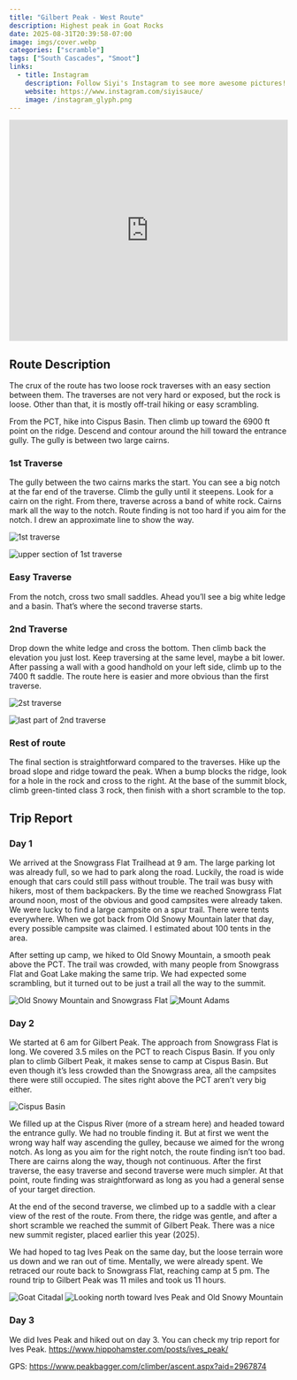 ```yaml
---
title: "Gilbert Peak - West Route"
description: Highest peak in Goat Rocks
date: 2025-08-31T20:39:58-07:00
image: imgs/cover.webp
categories: ["scramble"]
tags: ["South Cascades", "Smoot"]
links:
  - title: Instagram
    description: Follow Siyi's Instagram to see more awesome pictures!
    website: https://www.instagram.com/siyisauce/
    image: /instagram_glyph.png
---
```

<iframe src="https://caltopo.com/m/TEL07C6" width="100%" height="400px" frameBorder="0"></iframe>

## Route Description
The crux of the route has two loose rock traverses with an easy section between them. The traverses are not very hard or exposed, but the rock is loose. Other than that, it is mostly off-trail hiking or easy scrambling.

From the PCT, hike into Cispus Basin. Then climb up toward the 6900 ft point on the ridge. Descend and contour around the hill toward the entrance gully. The gully is between two large cairns. 
### 1st Traverse
The gully between the two cairns marks the start. You can see a big notch at the far end of the traverse. Climb the gully until it steepens. Look for a cairn on the right. From there, traverse across a band of white rock. Cairns mark all the way to the notch. Route finding is not too hard if you aim for the notch. I drew an approximate line to show the way.

![1st traverse](imgs/route_1.webp) 

![upper section of 1st traverse](imgs/route_4.webp)
### Easy Traverse
From the notch, cross two small saddles. Ahead you’ll see a big white ledge and a basin. That’s where the second traverse starts.
### 2nd Traverse
Drop down the white ledge and cross the bottom. Then climb back the elevation you just lost. Keep traversing at the same level, maybe a bit lower. After passing a wall with a good handhold on your left side, climb up to the 7400 ft saddle. The route here is easier and more obvious than the first traverse.

![2st traverse](imgs/route_2.webp) 

![last part of 2nd traverse](imgs/route_3.webp)
### Rest of route
The final section is straightforward compared to the traverses. Hike up the broad slope and ridge toward the peak. When a bump blocks the ridge, look for a hole in the rock and cross to the right. At the base of the summit block, climb green-tinted class 3 rock, then finish with a short scramble to the top.
## Trip Report
### Day 1
We arrived at the Snowgrass Flat Trailhead at 9 am. The large parking lot was already full, so we had to park along the road. Luckily, the road is wide enough that cars could still pass without trouble. The trail was busy with hikers, most of them backpackers. By the time we reached Snowgrass Flat around noon, most of the obvious and good campsites were already taken. We were lucky to find a large campsite on a spur trail. There were tents everywhere. When we got back from Old Snowy Mountain later that day, every possible campsite was claimed. I estimated about 100 tents in the area.

After setting up camp, we hiked to Old Snowy Mountain, a smooth peak above the PCT. The trail was crowded, with many people from Snowgrass Flat and Goat Lake making the same trip. We had expected some scrambling, but it turned out to be just a trail all the way to the summit.

![Old Snowy Mountain and Snowgrass Flat](imgs/old.webp) ![Mount Adams](imgs/adams.webp)
### Day 2
We started at 6 am for Gilbert Peak. The approach from Snowgrass Flat is long. We covered 3.5 miles on the PCT to reach Cispus Basin. If you only plan to climb Gilbert Peak, it makes sense to camp at Cispus Basin. But even though it’s less crowded than the Snowgrass area, all the campsites there were still occupied. The sites right above the PCT aren’t very big either.

![Cispus Basin](imgs/cispus.webp)

We filled up at the Cispus River (more of a stream here) and headed toward the entrance gully. We had no trouble finding it. But at first we went the wrong way half way ascending the gulley, because we aimed for the wrong notch. As long as you aim for the right notch, the route finding isn’t too bad. There are cairns along the way, though not continuous. After the first traverse, the easy traverse and second traverse were much simpler. At that point, route finding was straightforward as long as you had a general sense of your target direction.

At the end of the second traverse, we climbed up to a saddle with a clear view of the rest of the route. From there, the ridge was gentle, and after a short scramble we reached the summit of Gilbert Peak. There was a nice new summit register, placed earlier this year (2025).

We had hoped to tag Ives Peak on the same day, but the loose terrain wore us down and we ran out of time. Mentally, we were already spent. We retraced our route back to Snowgrass Flat, reaching camp at 5 pm. The round trip to Gilbert Peak was 11 miles and took us 11 hours.

![Goat Citadal](imgs/citadal.webp) ![Looking north toward Ives Peak and Old Snowy Mountain](imgs/north.webp)

### Day 3
We did Ives Peak and hiked out on day 3. You can check my trip report for Ives Peak. https://www.hippohamster.com/posts/ives_peak/

GPS: https://www.peakbagger.com/climber/ascent.aspx?aid=2967874